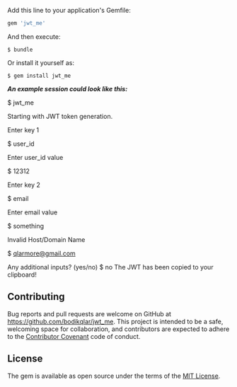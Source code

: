 Add this line to your application's Gemfile:

```ruby
gem 'jwt_me'
```

And then execute:

    $ bundle

Or install it yourself as:

    $ gem install jwt_me

***An example session could look like this:***

$ jwt_me

Starting with JWT token generation.

Enter key 1

$ user_id

Enter user_id value

$ 12312

Enter key 2

$ email

Enter email value

$ something

Invalid Host/Domain Name

$ qlarmore@gmail.com

Any additional inputs? (yes/no)
$ no
The JWT has been copied to your clipboard!

## Contributing

Bug reports and pull requests are welcome on GitHub at https://github.com/bodikqlar/jwt_me. This project is intended to be a safe, welcoming space for collaboration, and contributors are expected to adhere to the [Contributor Covenant](http://contributor-covenant.org) code of conduct.


## License

The gem is available as open source under the terms of the [MIT License](http://opensource.org/licenses/MIT).

